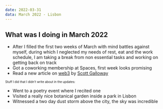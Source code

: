 ```yaml
---
date: 2022-03-31
data: March 2022 - Lisbon
---
```


## What was I doing in March 2022

- After I filled the first two weeks of March with mind battles against myself, during which I neglected my needs of rest, eat and the work schedule, I am taking a break from non essential tasks and working on getting back on track
- Got a coworking membership at Spaces, first week looks promising
- Read a new article on [web3](/article/web3.html) by [Scott Galloway](https://www.profgalloway.com/web3/)

<sub><sup>Stuff I did that I didn't write about in the updates:</sup></sub>
- Went to a poetry event where I recited one
- Visited a really nice botanical garden inside a park in Lisbon
- Witnessed a two day dust storm above the city, the sky was incredible
